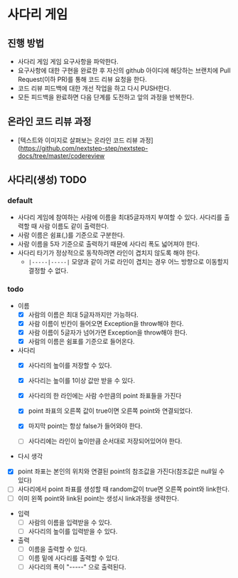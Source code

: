 # 사다리 게임
## 진행 방법
* 사다리 게임 게임 요구사항을 파악한다.
* 요구사항에 대한 구현을 완료한 후 자신의 github 아이디에 해당하는 브랜치에 Pull Request(이하 PR)를 통해 코드 리뷰 요청을 한다.
* 코드 리뷰 피드백에 대한 개선 작업을 하고 다시 PUSH한다.
* 모든 피드백을 완료하면 다음 단계를 도전하고 앞의 과정을 반복한다.

## 온라인 코드 리뷰 과정
* [텍스트와 이미지로 살펴보는 온라인 코드 리뷰 과정](https://github.com/nextstep-step/nextstep-docs/tree/master/codereview

## 사다리(생성) TODO

### default

- 사다리 게임에 참여하는 사람에 이름을 최대5글자까지 부여할 수 있다. 사다리를 출력할 때 사람 이름도 같이 출력한다.
- 사람 이름은 쉼표(,)를 기준으로 구분한다.
- 사람 이름을 5자 기준으로 출력하기 때문에 사다리 폭도 넓어져야 한다.
- 사다리 타기가 정상적으로 동작하려면 라인이 겹치지 않도록 해야 한다.
    - `|-----|-----|` 모양과 같이 가로 라인이 겹치는 경우 어느 방향으로 이동할지 결정할 수 없다.

### todo

- 이름
  - [x] 사람의 이름은 최대 5글자까지만 가능하다.
  - [x] 사람 이름이 빈칸이 들어오면 Exception을 throw해야 한다.
  - [x] 사람 이름이 5글자가 넘어가면 Exception을 throw해야 한다.
  - [x] 사람의 이름은 쉼표를 기준으로 들어온다.

- 사다리
  - [x] 사다리의 높이를 저장할 수 있다.
  - [x] 사다리는 높이를 1이상 값만 받을 수 있다.
  - [x] 사다리의 한 라인에는 사람 수만큼의 point 좌표들을 가진다
  - [x] point 좌표의 오른쪽 값이 true이면 오른쪽 point와 연결되었다.
  - [x] 마지막 point는 항상 false가 들어와야 한다.
  - [ ] 사다리에는 라인이 높이만큼 순서대로 저장되어있어야 한다.





- 다시 생각

- [x] point 좌표는 본인의 위치와 연결된 point의 참조값을 가진다(참조값은 null일 수 있다)
- [ ] 사다리에서 point 좌표를 생성할 때 random값이 true면 오른쪽 point와 link한다.
- [ ] 이미 왼쪽 point와 link된 point는 생성시 link과정을 생략한다.

- 입력
  - [ ] 사람의 이름을 입력받을 수 있다.
  - [ ] 사다리의 높이를 입력받을 수 있다.

- 출력
  - [ ] 이름을 출력할 수 있다.
  - [ ] 이름 밑에 사다리를 출력할 수 있다.
  - [ ] 사다리의 폭이 "-----" 으로 출력된다.